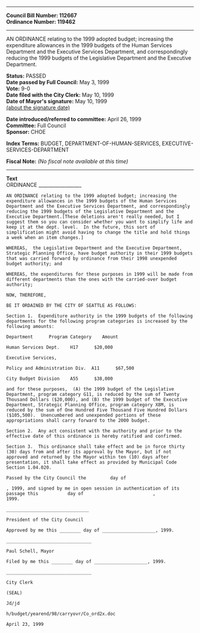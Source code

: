 * * * * *  
  
**Council Bill Number: [](#h0)[](#h2)112667**   
**Ordinance Number: 119462**  
  
* * * * *  
  
AN ORDINANCE relating to the 1999 adopted budget; increasing the expenditure allowances in the 1999 budgets of the Human Services Department and the Executive Services Department, and correspondingly reducing the 1999 budgets of the Legislative Department and the Executive Department.  
  
**Status:** PASSED   
**Date passed by Full Council:** May 3, 1999   
**Vote:** 9-0   
**Date filed with the City Clerk:** May 10, 1999   
**Date of Mayor's signature:** May 10, 1999   
[(about the signature date)](/~public/approvaldate.htm)   
  
  
**Date introduced/referred to committee:** April 26, 1999   
**Committee:** Full Council   
**Sponsor:** CHOE   
  
**Index Terms:** BUDGET, DEPARTMENT-OF-HUMAN-SERVICES, EXECUTIVE-SERVICES-DEPARTMENT  
  
**Fiscal Note:** *(No fiscal note available at this time)*  
  
* * * * *  
  
**Text**  
    ORDINANCE __________________  
  
    AN ORDINANCE relating to the 1999 adopted budget; increasing the  
    expenditure allowances in the 1999 budgets of the Human Services  
    Department and the Executive Services Department, and correspondingly  
    reducing the 1999 budgets of the Legislative Department and the  
    Executive Department.[These deletions aren't really needed, but I  
    suggest them so you can consider whether you want to simplify life and  
    keep it at the dept. level.  In the future, this sort of  
    simplification might avoid having to change the title and hold things  
    a week when an item changes.]  
  
    WHEREAS,  the Legislative Department and the Executive Department,  
    Strategic Planning Office, have budget authority in their 1999 budgets  
    that was carried forward by ordinance from their 1998 unexpended  
    budget authority; and  
  
    WHEREAS, the expenditures for these purposes in 1999 will be made from  
    different departments than the ones with the carried-over budget  
    authority;  
  
    NOW, THEREFORE,  
  
    BE IT ORDAINED BY THE CITY OF SEATTLE AS FOLLOWS:  
  
    Section 1.  Expenditure authority in the 1999 budgets of the following  
    departments for the following program categories is increased by the  
    following amounts:  
  
    Department      Program Category    Amount  
  
    Human Services Dept.    H17      $20,000  
  
    Executive Services,  
  
    Policy and Administration Div.  A11      $67,500  
  
    City Budget Division    A55      $38,000  
  
    and for these purposes,  (A) the 1999 budget of the Legislative  
    Department, program category G11, is reduced by the sum of Twenty  
    Thousand Dollars ($20,000), and (B) the 1999 budget of the Executive  
    Department, Strategic Planning Office, program category X8M, is  
    reduced by the sum of One Hundred Five Thousand Five Hundred Dollars  
    ($105,500).  Unencumbered and unexpended portions of these  
    appropriations shall carry forward to the 2000 budget.  
  
    Section 2.  Any act consistent with the authority and prior to the  
    effective date of this ordinance is hereby ratified and confirmed.  
  
    Section 3.  This ordinance shall take effect and be in force thirty  
    (30) days from and after its approval by the Mayor, but if not  
    approved and returned by the Mayor within ten (10) days after  
    presentation, it shall take effect as provided by Municipal Code  
    Section 1.04.020.  
  
    Passed by the City Council the         day of    
  
    , 1999, and signed by me in open session in authentication of its  
    passage this           day of                          ,  
    1999.  
  
    _______________________________  
  
    President of the City Council  
  
    Approved by me this ________ day of ____________________, 1999.  
  
    ________________________________  
  
    Paul Schell, Mayor  
  
    Filed by me this ________ day of ____________________, 1999.  
  
    ________________________________  
  
    City Clerk  
  
    (SEAL)  
  
    Jd/jd  
  
    h/budget/yearend/98/carryovr/Co_ord2x.doc  
  
    April 23, 1999  
